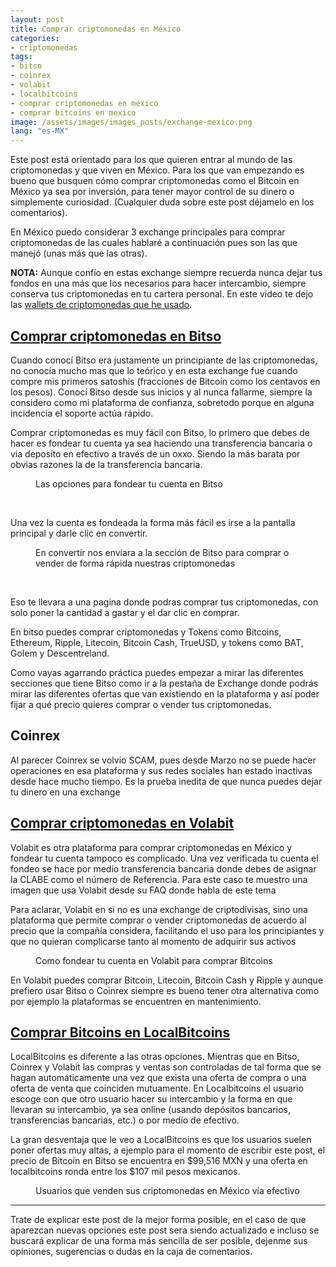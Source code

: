 ```yaml
---
layout: post
title: Comprar criptomonedas en México
categories:
- criptomonedas
tags:
- bitso
- coinrex
- volabit
- localbitcoins
- comprar criptomonedas en mexico
- comprar bitcoins en mexico
image: /assets/images/images_posts/exchange-mexico.png
lang: "es-MX"
---
```

<p>Este post está orientado para los que quieren entrar al mundo de las criptomonedas y que viven en México. Para los que van empezando es bueno que busquen cómo comprar criptomonedas como el Bitcoin en México ya sea por inversión, para tener mayor control de su dinero o simplemente curiosidad. (Cualquier duda sobre este post déjamelo en los comentarios).</p>

<p>En México puedo considerar 3 exchange principales para comprar criptomonedas de las cuales hablaré a continuación pues son las que manejó (unas más que las otras).</p>

<p><strong>NOTA:</strong> Aunque confío en estas exchange siempre recuerda nunca dejar tus fondos en una más que los necesarios para hacer intercambio, siempre conserva tus criptomonedas en tu cartera personal. En este video te dejo las <a rel="noreferrer noopener" aria-label="wallets de criptomonedas que he usado (opens in a new tab)" href="https://youtu.be/S0wyGGt8w8E" target="_blank">wallets de criptomonedas que he usado</a>.</p>

<h2 class="subtitle is-2 has-text-centered has-text-weight-bold"><a rel="nofollow" aria-label="Comprar Bitcoins en Bitso (opens in a new tab)" style="outline-width: 0px !important; user-select: auto !important;" href="https://bitso.com/?ref=bxun" target="_blank">Comprar criptomonedas en Bitso</a></h2>

<p>Cuando conocí Bitso era justamente un principiante de las criptomonedas, no conocía mucho mas que lo teórico y en esta exchange fue cuando compre mis primeros satoshis (fracciones de Bitcoin como los centavos en los pesos). Conocí Bitso desde sus inicios y al nunca fallarme, siempre la considero como mi plataforma de confianza, sobretodo porque en alguna incidencia el soporte actúa rápido.<br></p>

<p>Comprar criptomonedas es muy fácil con Bitso, lo primero que debes de hacer es fondear tu cuenta ya sea haciendo una transferencia bancaria o via deposito en efectivo a través de un oxxo. Siendo la más barata por obvias razones la de la transferencia bancaria.</p>

<div class="wp-block-image">
<figure class="aligncenter"><img src="https://lh5.googleusercontent.com/ZziLDprxG6mtoXFLzceNVjV4m-SEjiCZCiczOit_XCxHB6LU1b2YiWojofjNALmuaDUFxiIhCrCN7KopBYgx_BEMW0wA0jWgwPxmUEgiBRbhXOgrx69V4khYXkC4n9DcLzm2qxmH" alt=""/><br />
<figcaption>Las opciones para fondear tu cuenta en Bitso</figcaption>
</figure>
</div>
<br>
<p>Una vez la cuenta es fondeada la forma más fácil es irse a la pantalla principal y darle clic en convertir.</p>
<div class="wp-block-image">
<figure class="aligncenter"><img src="https://lh6.googleusercontent.com/Gw5QXW2f-fjo3rzneHosvWh2ujUIXMwksMLpRZOGUnCSMACz0iEQxQTkdnnE1Sk3KtxiVFUF1XPOMkLXCAqsZ5jhnuLEwwHatpEfPCVgFNnlCDnYCa864jJ8jofcV_phQ4trTTcE" alt=""/><br />
<figcaption>En convertir nos enviara a la sección de Bitso para comprar o vender de forma rápida nuestras criptomonedas</figcaption>
</figure>
</div>
<br>
<p>Eso te llevara a una pagina donde podras comprar tus criptomonedas, con solo poner la cantidad a gastar y el dar clic en comprar.</p>

<p>En bitso puedes comprar criptomonedas y Tokens como Bitcoins, Ethereum, Ripple, Litecoin, Bitcoin Cash, TrueUSD, y tokens como BAT, Golem y Descentreland.</p>

<p>Como vayas agarrando práctica puedes empezar a mirar las diferentes secciones que tiene Bitso como ir a la pestaña de Exchange donde podrás mirar las diferentes ofertas que van existiendo en la plataforma y así poder fijar a qué precio quieres comprar o vender tus criptomonedas.</p>

<h2 class="subtitle is-2 has-text-centered has-text-weight-bold">Coinrex</h2>

<p>Al parecer Coinrex se volvio SCAM, pues desde Marzo no se puede hacer operaciones en esa plataforma y sus redes sociales han estado inactivas desde hace mucho tiempo. Es la prueba inedita de que nunca puedes dejar tu dinero en una exchange</p>

<h2 class="subtitle is-2 has-text-centered has-text-weight-bold"><strong><a rel="noreferrer noopener" aria-label="Comprar Bitcoins en Volabit (opens in a new tab)" style="" href="https://www.volabit.com/es" target="_blank">Comprar criptomonedas en Volabit</a></strong><br></h2>

<p>Volabit es otra plataforma para comprar criptomonedas en México y fondear tu cuenta tampoco es complicado. Una vez verificada tu cuenta el fondeo se hace por medio transferencia bancaria donde debes de asignar la CLABE como el número de Referencia. Para este caso te muestro una imagen que usa Volabit desde su FAQ donde habla de este tema</p>

<p>Para aclarar, Volabit en si no es una exchange de criptodivisas, sino una plataforma que permite comprar o vender criptomonedas de acuerdo al precio que la compañía considera, facilitando el uso para los principiantes y que no quieran complicarse tanto al momento de adquirir sus activos</p>

<div class="wp-block-image">
<figure class="aligncenter"><img src="https://lh5.googleusercontent.com/EjC8r5RhqimUfGnAX8VEopBrduVFAsiUMRctIh4fq_jxXo7wO2WchA28rAPoo9XPthgGTu43h7CBzoI4-dNd9xRuhzTBcf0zdUK9cY1TkiOIBgsxoYy4U-f-cmj9EOJ2KqvJl1U1" alt=""/><br />
<figcaption>Como fondear tu cuenta en Volabit para comprar Bitcoins</figcaption>
</figure>
</div>
<p>En Volabit puedes comprar Bitcoin, Litecoin, Bitcoin Cash y Ripple y aunque prefiero usar Bitso o Coinrex siempre es bueno tener otra alternativa como por ejemplo la plataformas se encuentren en mantenimiento.</p>

<h2 class="subtitle is-2 has-text-centered has-text-weight-bold"><strong><a href="https://localbitcoins.com" target="_blank" rel="noreferrer noopener" aria-label="Comprar Bitcoins en LocalBitcoins (opens in a new tab)">Comprar Bitcoins en LocalBitcoins</a></strong><br></h2>

<p>LocalBitcoins es diferente a las otras opciones. Mientras que en Bitso, Coinrex y Volabit las compras y ventas son controladas de tal forma que se hagan automáticamente una vez que exista una oferta de compra o una oferta de venta que coinciden mutuamente. En Localbitcoins el usuario escoge con que otro usuario hacer su intercambio y la forma en que llevaran su intercambio, ya sea online (usando depósitos bancarios, transferencias bancarias, etc.) o por medio de efectivo.<br></p>

<p>La gran desventaja que le veo a LocalBitcoins es que los usuarios suelen poner ofertas muy altas, a ejemplo para el momento de escribir este post, el precio de Bitcoin en Bitso se encuentra en $99,516 MXN y una oferta en localbitcoins ronda entre los $107 mil pesos mexicanos.</p>

<figure class="wp-block-image"><img src="https://lh5.googleusercontent.com/AAm73RbLojnkQlXhai7QVu4CEbeQsvFYZ65bXP9WCgkArzIQI5s7eBjWAFQ7-gp99TII2M0P5VbnNk0Qn6TEmd6E4VIj75_czx1EIpPfWEzj2ydKYx2J8EMFAJpE-ZQxgZW0I4JW" alt=""/><br />
<figcaption>Usuarios que venden sus criptomonedas en México vía efectivo</figcaption>
</figure>

<hr class="wp-block-separator"/>

<p>Trate de explicar este post de la mejor forma posible, en el caso de que aparezcan nuevas opciones este post sera siendo actualizado e incluso se buscará explicar de una forma más sencilla de ser posible, dejenme sus opiniones, sugerencias o dudas en la caja de comentarios.<br></p>

